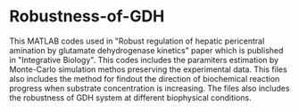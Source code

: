 # Robustness-of-GDH
This MATLAB codes used in "Robust regulation of hepatic pericentral amination by glutamate dehydrogenase kinetics" paper which is published in "Integrative Biology". This codes includes the paramiters estimation by  Monte-Carlo simulation methos preserving the experimental data. This files also includes the method for findout the direction of biochemical reaction progress when substrate concentration is increasing. The files also includes the robustness of GDH system at different biophysical conditions.
